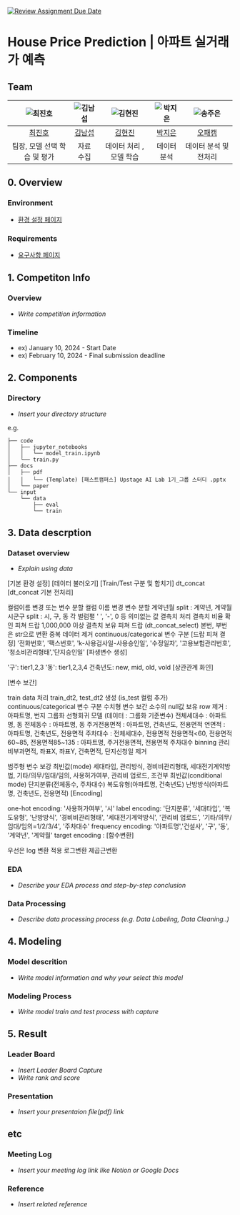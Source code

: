 [![Review Assignment Due Date](https://classroom.github.com/assets/deadline-readme-button-22041afd0340ce965d47ae6ef1cefeee28c7c493a6346c4f15d667ab976d596c.svg)](https://classroom.github.com/a/znc2XbtA)
# House Price Prediction | 아파트 실거래가 예측
## Team

| ![최진호](https://avatars.githubusercontent.com/u/40931237?s=88&v=4) | ![김남섭](https://avatars.githubusercontent.com/u/178737930?s=88&v=4) | ![김현진](https://avatars.githubusercontent.com/u/180828922?s=88&v=4) | ![박지은](https://avatars.githubusercontent.com/u/182731776?s=88&v=4) | ![송주은](https://avatars.githubusercontent.com/u/182833254?s=88&v=4) |
| :--------------------------------------------------------------: | :--------------------------------------------------------------: | :--------------------------------------------------------------: | :--------------------------------------------------------------: | :--------------------------------------------------------------: |
|            [최진호](https://github.com/lojino)             |            [김남섭](https://github.com/PotatoKim1)             |            [김현진](https://github.com/jinibizsite)             |            [박지은](https://github.com/FULLMOOONBY)             |            [오패캠](https://github.com/jsonghcbiz)             |
|                            팀장, 모델 선택 학습 및 평가                             |                            자료 수집                             |                            데이터 처리 , 모델 학습                             |                            데이터분석                             |                            데이터 분석 및 전처리                             |

## 0. Overview
### Environment
- [환경 설정 페이지](https://github.com/UpstageAILab5-Classroom/upstageailab5-ml-regression-ml_r2/blob/main/environment.md)

### Requirements
- [요구사항 페이지](https://github.com/UpstageAILab5-Classroom/upstageailab5-ml-regression-ml_r2/blob/main/requirements.txt)

## 1. Competiton Info

### Overview

- _Write competition information_

### Timeline

- ex) January 10, 2024 - Start Date
- ex) February 10, 2024 - Final submission deadline

## 2. Components

### Directory

- _Insert your directory structure_

e.g.
```
├── code
│   ├── jupyter_notebooks
│   │   └── model_train.ipynb
│   └── train.py
├── docs
│   ├── pdf
│   │   └── (Template) [패스트캠퍼스] Upstage AI Lab 1기_그룹 스터디 .pptx
│   └── paper
└── input
    └── data
        ├── eval
        └── train
```

## 3. Data descrption

### Dataset overview

- _Explain using data_

[기본 환경 설정]
[데이터 불러오기]
[Train/Test 구분 및 합치기]
dt_concat
[dt_concat 기본 전처리]

컬럼이름 변경 또는 변수 분할
컬럼 이름 변경
변수 분할
계약년월 split : 계약년, 계약월
시군구 split : 시, 구, 동
각 벌럼펼 ' ', '-', 0 등 의미없는 값 결측치 처리
결측치 비율 확인
피쳐 드랍
1,000,000 이상 결측치 보유 피쳐 드랍 (dt_concat_select)
본번, 부번은 str으로 변환
중복 데이터 제거
continuous/categorical 변수 구분 [드랍 피쳐 결정]
'전화번호', '팩스번호', 'k-사용검사일-사용승인일', '수정일자', '고용보험관리번호', '청소비관리형태','단지승인일'
[파생변수 생성]

'구': tier1,2,3
'동': tier1,2,3,4
건축년도: new, mid, old, vold
[상관관계 화인]

[변수 보간]

train data 처리
train_dt2, test_dt2 생성 (is_test 컬럼 추가)
continuous/categorical 변수 구분
수치형 변수 보간
소수의 null값 보유 row 제거 : 아파트명, 번지
그룹화 선형회귀 모델 (데이터 : 그룹화 기준변수)
전체세대수 : 아파트명, 동
전체동수 : 아파트명, 동
주거전용면적 : 아파트명, 건축년도, 전용면적
연면적 : 아파트명, 건축년도, 전용면적
주차대수 : 전체세대수, 전용면적
전용면적<60, 전용면적60~85, 전용면적85~135 : 아파트명, 주거전용면적, 전용면적
주차대수 binning
관리비부과면적, 좌표X, 좌표Y, 건축면적, 단지신청일 제거

범주형 변수 보강
최빈값(mode)
세대타입, 관리방식, 경비비관리형태, 세대전기계약방법, 기타/의무/임대/임의, 사용허가여부, 관리비 업로드,
조건부 최빈값(conditional mode)
단지분류(전체동수, 주차대수)
복도유형(아파트명, 건축년도)
난방방식(아파트명, 건축년도, 전용면적)
[Encoding]

one-hot encoding: '사용허가여부', '시'
label encoding: '단지분류', '세대타입', '복도유형', '난방방식', '경비비관리형태', '세대전기계약방식', '관리비 업로드', '기타/의무/임대/임의=1/2/3/4', '주차대수'
frequency encoding: '아파트명','건설사', '구', '동', '계약년', '계약월'
target encoding :
[함수변환]

우선은 log 변환 적용
로그변환
제곱근변환

### EDA

- _Describe your EDA process and step-by-step conclusion_

### Data Processing

- _Describe data processing process (e.g. Data Labeling, Data Cleaning..)_

## 4. Modeling

### Model descrition

- _Write model information and why your select this model_

### Modeling Process

- _Write model train and test process with capture_

## 5. Result

### Leader Board

- _Insert Leader Board Capture_
- _Write rank and score_

### Presentation

- _Insert your presentaion file(pdf) link_

## etc

### Meeting Log

- _Insert your meeting log link like Notion or Google Docs_

### Reference

- _Insert related reference_
